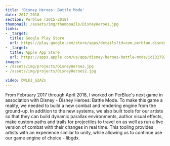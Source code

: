 ```yaml
---
title: 'Disney Heroes: Battle Mode'
date: 2017-2018
section: Perblue (2015-2018)
thumbnail: /assets/img/thumbnails/DisneyHeroes.jpg
links:
- _target:
  title: Google Play Store
  url: https://play.google.com/store/apps/details?id=com.perblue.disneyheroes&hl=en_US
- _target:
  title: Apple App Store
  url: https://apps.apple.com/us/app/disney-heroes-battle-mode/id1327925104
images:
- /assets/img/projects/DisneyHeroes.jpg
- /assets/img/projects/DisneyHeroes2.jpg

video: bWLKJ_G2AZs
---
```


From February 2017 through April 2018, I worked on PerBlue's next game in association with Disney - Disney Heroes: Battle Mode. To make this game a reality, we needed to build a new combat and rendering engine from the ground-up. In addition to the new systems, we also built tools for our artists so that they can build dynamic parallax environments, author visual effects, make custom paths and trails for projectiles to travel on as well as run a live version of combat with their changes in real time. This tooling provides artists with an experience similar to unity, while allowing us to continue use our game engine of choice - libgdx.